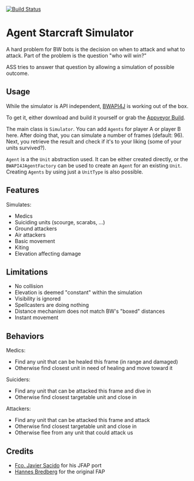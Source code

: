 [![Build Status](https://travis-ci.com/Bytekeeper/ass.svg?branch=master)](https://travis-ci.com/Bytekeeper/ass)

# Agent Starcraft Simulator
A hard problem for BW bots is the decision on when to attack and what to attack.
Part of the problem is the question "who will win?"

ASS tries to answer that question by allowing a simulation of possible outcome.

## Usage
While the simulator is API independent, [BWAPI4J](https://github.com/OpenBW/BWAPI4J)
is working out of the box.

To get it, either download and build it yourself or grab the
[Appveyor Build](https://ci.appveyor.com/project/Bytekeeper/ass/build/artifacts).

The main class is `Simulator`. You can add `Agents` for player A or player B here.
After doing that, you can simulate a number of frames (default: 96). Next, you
retrieve the result and check if it's to your liking (some of your units survived?).

`Agent` is a the `Unit` abstraction used. It can be either created directly, or 
the `BWAPI4JAgentFactory` can be used to create an `Agent` for an existing `Unit`.
Creating `Agents` by using just a `UnitType` is also possible.

## Features
Simulates:
* Medics
* Suiciding units (scourge, scarabs, ...)
* Ground attackers
* Air attackers
* Basic movement
* Kiting
* Elevation affecting damage

## Limitations
* No collision
* Elevation is deemed "constant" within the simulation
* Visibility is ignored
* Spellcasters are doing nothing
* Distance mechanism does not match BW's "boxed" distances
* Instant movement 

## Behaviors
Medics:
* Find any unit that can be healed this frame (in range and damaged)
* Otherwise find closest unit in need of healing and move toward it

Suiciders:
* Find any unit that can be attacked this frame and dive in
* Otherwise find closest targetable unit and close in

Attackers:
* Find any unit that can be attacked this frame and attack
* Otherwise find closest targetable unit and close in
* Otherwise flee from any unit that could attack us

## Credits
* [Fco. Javier Sacido](https://github.com/Jabbo16) for his JFAP port
* [Hannes Bredberg](https://github.com/N00byEdge) for the original FAP  

